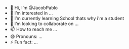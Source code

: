 - 👋 Hi, I’m @JacobPablo
- 👀 I’m interested in ...
- 🌱 I’m currently learning School thats why i'm a student
- 💞️ I’m looking to collaborate on ...
- 📫 How to reach me ...
- 😄 Pronouns: ...
- ⚡ Fun fact: ...

<!---
JacobPablo/JacobPablo is a ✨ special ✨ repository because its `README.md` (this file) appears on your GitHub profile.
You can click the Preview link to take a look at your changes.
--->
